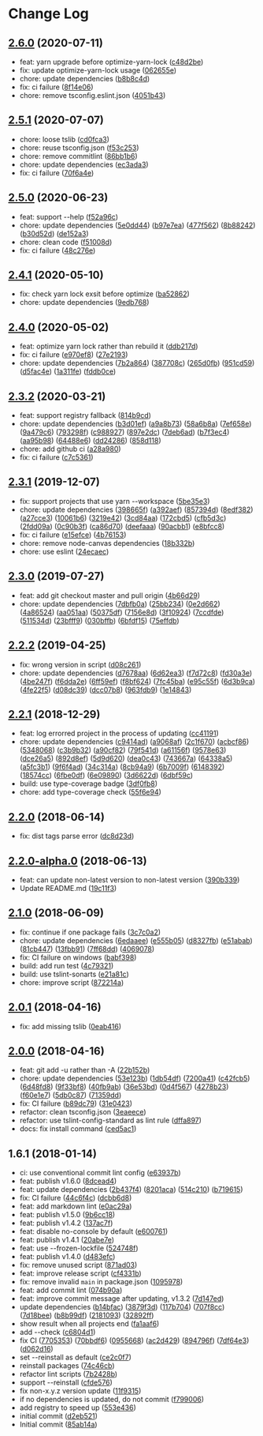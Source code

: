 # Change Log

## [2.6.0](https://github.com/plantain-00/update-project/compare/v2.5.1...v2.6.0) (2020-07-11)
  
* feat: yarn upgrade before optimize-yarn-lock ([c48d2be](https://github.com/plantain-00/update-project/commit/c48d2be616e3cb39f314757ce43b4aac757908d0))
* fix: update optimize-yarn-lock usage ([062655e](https://github.com/plantain-00/update-project/commit/062655e2f76f9501e3cbfb0128acdc23cb825fe2))
* chore: update dependencies ([b8b8c4d](https://github.com/plantain-00/update-project/commit/b8b8c4dadd8b3e39b525663a7530d9ca4592b831))
* fix: ci failure ([8f14e06](https://github.com/plantain-00/update-project/commit/8f14e063903aa7c4aa0a0721d3a659a202832bdc))
* chore: remove tsconfig.eslint.json ([4051b43](https://github.com/plantain-00/update-project/commit/4051b4365f0124c1affc148d075f5fd5c6d87cd4))

## [2.5.1](https://github.com/plantain-00/update-project/compare/v2.5.0...v2.5.1) (2020-07-07)
  
* chore: loose tslib ([cd0fca3](https://github.com/plantain-00/update-project/commit/cd0fca35dd71716aa18e3260e46481cc5e74ea60))
* chore: reuse tsconfig.json ([f53c253](https://github.com/plantain-00/update-project/commit/f53c2539075c0913c2994a0357646816538156c5))
* chore: remove commitlint ([86bb1b6](https://github.com/plantain-00/update-project/commit/86bb1b67d3ea3c867ac0fd36fb350a91e03e2441))
* chore: update dependencies ([ec3ada3](https://github.com/plantain-00/update-project/commit/ec3ada36bb48b467cadf482ee6301a106f85c3b0))
* fix: ci failure ([70f6a4e](https://github.com/plantain-00/update-project/commit/70f6a4e1b6d1c8dc228a70ca10d905347f9bb808))

## [2.5.0](https://github.com/plantain-00/update-project/compare/v2.4.1...v2.5.0) (2020-06-23)
  
* feat: support --help ([f52a96c](https://github.com/plantain-00/update-project/commit/f52a96c09e59b98561cf3f3ead8cd2ab6cf67de5))
* chore: update dependencies ([5e0dd44](https://github.com/plantain-00/update-project/commit/5e0dd44010307d8686ca2d44bc1e6a11d0190dcd)) ([b97e7ea](https://github.com/plantain-00/update-project/commit/b97e7eade3464e759de123785bec74c538443c60)) ([477f562](https://github.com/plantain-00/update-project/commit/477f562866b355bc71f78f36e00cee14d1ea0d13)) ([8b88242](https://github.com/plantain-00/update-project/commit/8b88242168a97dff3e338bdd7c4d5f8a39f60501)) ([b30d52d](https://github.com/plantain-00/update-project/commit/b30d52dd487bc20a36bd80708cef0712eae3a099)) ([de152a3](https://github.com/plantain-00/update-project/commit/de152a35a15faefdfafd1b6de0a222f5091341e3))
* chore: clean code ([f51008d](https://github.com/plantain-00/update-project/commit/f51008dee17aa5cde8457847abf914ede2c46507))
* fix: ci failure ([48c276e](https://github.com/plantain-00/update-project/commit/48c276e5ce0859b3b7f8865b945f56732a46b8e1))

## [2.4.1](https://github.com/plantain-00/update-project/compare/v2.4.0...v2.4.1) (2020-05-10)
  
* fix: check yarn lock exsit before optimize ([ba52862](https://github.com/plantain-00/update-project/commit/ba528627e04c61e2a1adc57a95d7a2dfff0f0c6c))
* chore: update dependencies ([9edb768](https://github.com/plantain-00/update-project/commit/9edb768bec45c4ae6e33baba69d64c9f06584cb2))

## [2.4.0](https://github.com/plantain-00/update-project/compare/v2.3.2...v2.4.0) (2020-05-02)
  
* feat: optimize yarn lock rather than rebuild it ([ddb217d](https://github.com/plantain-00/update-project/commit/ddb217dc22763d0eb9506b83197d766e84598fd7))
* fix: ci failure ([e970ef8](https://github.com/plantain-00/update-project/commit/e970ef8186338702d5a45e11a82fab898a7007c2)) ([27e2193](https://github.com/plantain-00/update-project/commit/27e21934afa5d7f3ecb9f6434c08954bf0af0704))
* chore: update dependencies ([7b2a864](https://github.com/plantain-00/update-project/commit/7b2a8644af939b64f445f2d15157618a2ed02d74)) ([387708c](https://github.com/plantain-00/update-project/commit/387708cdd680492c8f39d849dff475cd8ef5f56a)) ([265d0fb](https://github.com/plantain-00/update-project/commit/265d0fbac9df005228e8ab68dafa7b178b69c416)) ([951cd59](https://github.com/plantain-00/update-project/commit/951cd59e4c06199660ff677e60f236838aa8537b)) ([d5fac4e](https://github.com/plantain-00/update-project/commit/d5fac4ef28a0f959209e29ff18d74adbd4285583)) ([1a311fe](https://github.com/plantain-00/update-project/commit/1a311feff227ed29e9f9903e82b99b40e2ae0dc5)) ([fddb0ce](https://github.com/plantain-00/update-project/commit/fddb0ce672cf8aaa1c740adaf7ffa7fcb4eace06))

## [2.3.2](https://github.com/plantain-00/update-project/compare/v2.3.1...v2.3.2) (2020-03-21)
  
* feat: support registry fallback ([814b9cd](https://github.com/plantain-00/update-project/commit/814b9cdba758f33648cc1528017bea8e1c34f9e4))
* chore: update dependencies ([b3d01ef](https://github.com/plantain-00/update-project/commit/b3d01efa820a561c877578276c7d8804f7c7460a)) ([a9a8b73](https://github.com/plantain-00/update-project/commit/a9a8b739b2fb4f744b6c1464b15cd0ab7e07f661)) ([58a6b8a](https://github.com/plantain-00/update-project/commit/58a6b8aef3505c2c39eeca4713fc28b9beb11647)) ([7ef658e](https://github.com/plantain-00/update-project/commit/7ef658ea96a2fb924fff49e7e9c40ab3cfaa17ff)) ([9a479c6](https://github.com/plantain-00/update-project/commit/9a479c6d373f627fa82106d3c4b6baf36e594bd0)) ([793298f](https://github.com/plantain-00/update-project/commit/793298fb66c2a212acb4958b97eb756ea5875862)) ([c988927](https://github.com/plantain-00/update-project/commit/c9889275f3437bc840ce8932f643b461f480a5fb)) ([897e2dc](https://github.com/plantain-00/update-project/commit/897e2dcfdd88e88367462cfa62703629f69b2fc1)) ([7deb6ad](https://github.com/plantain-00/update-project/commit/7deb6adffd4c64978433fea5932c4ed4daa481f0)) ([b7f3ec4](https://github.com/plantain-00/update-project/commit/b7f3ec45f4275bc06a86bde45e8a17e1eb0441b3)) ([aa95b98](https://github.com/plantain-00/update-project/commit/aa95b9863845b78cd77c0132839ec78720198b16)) ([64488e6](https://github.com/plantain-00/update-project/commit/64488e65f4985a3ae25a07801bb67129da7124d8)) ([dd24286](https://github.com/plantain-00/update-project/commit/dd24286bf3bf51f61b3c4ce3ec4a09b0dcff318d)) ([858d118](https://github.com/plantain-00/update-project/commit/858d118bf32df0c508721a89e415005dfbacd310))
* chore: add github ci ([a28a980](https://github.com/plantain-00/update-project/commit/a28a980dfbd6b7a2e5ef2b725e4b42f6bae69f55))
* fix: ci failure ([c7c5361](https://github.com/plantain-00/update-project/commit/c7c5361383a699ec2366e60c2d2f887ac2c2bbda))

## [2.3.1](https://github.com/plantain-00/update-project/compare/v2.3.0...v2.3.1) (2019-12-07)
  
* fix: support projects that use yarn --workspace ([5be35e3](https://github.com/plantain-00/update-project/commit/5be35e30994bff9814acf20d0deb4302219131c0))
* chore: update dependencies ([398665f](https://github.com/plantain-00/update-project/commit/398665f56ff2a66d2e0abe0db6935a3950f02e51)) ([a392aef](https://github.com/plantain-00/update-project/commit/a392aefe23cc838532744ba7ced6299d6004bd9f)) ([857394d](https://github.com/plantain-00/update-project/commit/857394ddb9c034bdabab85fb42ce6f2ee70156e0)) ([8edf382](https://github.com/plantain-00/update-project/commit/8edf38205dc3b092d4819d863592bb8396fa5d84)) ([a27cce3](https://github.com/plantain-00/update-project/commit/a27cce3e84e0b1be3d668b35049f4a33704de2f5)) ([10061b6](https://github.com/plantain-00/update-project/commit/10061b64f7dca9e5039ce14d0b5c8dd22af2771a)) ([3219e42](https://github.com/plantain-00/update-project/commit/3219e4233887e6830313fe1694303ce6637a6779)) ([3cd84aa](https://github.com/plantain-00/update-project/commit/3cd84aaf732850af892e96bb8dee3e7bb6afc11d)) ([172cbd5](https://github.com/plantain-00/update-project/commit/172cbd564b7eb9dd7e8ed5f4b0678ec790a394cd)) ([cfb5d3c](https://github.com/plantain-00/update-project/commit/cfb5d3ce6c7e724818ab3c2de80372146fbc9108)) ([2fdd09a](https://github.com/plantain-00/update-project/commit/2fdd09a859bc4a0e72d04e67df853558ebffa122)) ([0c90b3f](https://github.com/plantain-00/update-project/commit/0c90b3f676ce785af8fe5fd20a07522aabf59a73)) ([ca86d70](https://github.com/plantain-00/update-project/commit/ca86d70c9a03dd9ff49a1f1f6b6f8cdc64f553eb)) ([deefaaa](https://github.com/plantain-00/update-project/commit/deefaaaf23ff6aa05665e8d1a5aee8ed49f05df5)) ([90acbb1](https://github.com/plantain-00/update-project/commit/90acbb1dd068be6fc1cf42de0a716123e910a74f)) ([e8bfcc8](https://github.com/plantain-00/update-project/commit/e8bfcc8abe69b52da458d9b95abf1a43b90fdff0))
* fix: ci failure ([e15efce](https://github.com/plantain-00/update-project/commit/e15efce453089677a8e4e399c86c2ee5e563a300)) ([4b76153](https://github.com/plantain-00/update-project/commit/4b761535719b2ef983cdc9fc5a488816008e717e))
* chore: remove node-canvas dependencies ([18b332b](https://github.com/plantain-00/update-project/commit/18b332be954dca8d2c72b503f3aa0e3e00e81039))
* chore: use eslint ([24ecaec](https://github.com/plantain-00/update-project/commit/24ecaece88f8ac307b0fd6470ef27df53ed3701b))

## [2.3.0](https://github.com/plantain-00/update-project/compare/v2.2.2...v2.3.0) (2019-07-27)
  
* feat: add git checkout master and pull origin ([4b66d29](https://github.com/plantain-00/update-project/commit/4b66d29e95696f57ac877afc97502372408181c2))
* chore: update dependencies ([7dbfb0a](https://github.com/plantain-00/update-project/commit/7dbfb0a7302d45d2110d1197ab919b5ad61cca8f)) ([25bb234](https://github.com/plantain-00/update-project/commit/25bb23400e762076bf03215c91904b4eef74c849)) ([0e2d662](https://github.com/plantain-00/update-project/commit/0e2d662972c1db9f367765970576af8d5266994a)) ([4a86524](https://github.com/plantain-00/update-project/commit/4a865248ffd1bb658975a64568bdebc7a9055984)) ([aa051aa](https://github.com/plantain-00/update-project/commit/aa051aa5c42bcef285c19631f0fa303ce4f3a830)) ([50375df](https://github.com/plantain-00/update-project/commit/50375df5cb0c4d38b700567707ef90ae31440eda)) ([7156e8d](https://github.com/plantain-00/update-project/commit/7156e8d4d22525c69e6e69d9a285dea2a83c73f8)) ([3f10924](https://github.com/plantain-00/update-project/commit/3f10924312d3c530df15fc2cc3a7d970b7f47661)) ([7ccdfde](https://github.com/plantain-00/update-project/commit/7ccdfde9c1365fc2ba7af6548b1aa2987e478171)) ([511534d](https://github.com/plantain-00/update-project/commit/511534d0f69913baa63ad2f3656d1e07def80150)) ([23bfff9](https://github.com/plantain-00/update-project/commit/23bfff9728924bcf4310cdfef616a11fc1e4e96c)) ([030bffb](https://github.com/plantain-00/update-project/commit/030bffbcb17c0da3621480dc03654fccaa398d1c)) ([6bfdf15](https://github.com/plantain-00/update-project/commit/6bfdf15fedb7cf5cdd8af47e858ba90f3b80c32d)) ([75effdb](https://github.com/plantain-00/update-project/commit/75effdb7fa307f5b4e5af0320d42f7ba685e5a69))

## [2.2.2](https://github.com/plantain-00/update-project/compare/v2.2.1...v2.2.2) (2019-04-25)
  
* fix: wrong version in script ([d08c261](https://github.com/plantain-00/update-project/commit/d08c261333bacd736b832d25ccd36c9f1d4f6e56))
* chore: update dependencies ([d7678aa](https://github.com/plantain-00/update-project/commit/d7678aa5a2835c16855e8e9511a0fa42ce204c4e)) ([6d62ea3](https://github.com/plantain-00/update-project/commit/6d62ea314af9f56b8399f6baf5a40d2434a8c5fd)) ([f7d72c8](https://github.com/plantain-00/update-project/commit/f7d72c8838f5b92e5193624007043fa76d75ded1)) ([fd30a3e](https://github.com/plantain-00/update-project/commit/fd30a3e17404444b9b1f49df7d5b69677c57ab21)) ([4be247f](https://github.com/plantain-00/update-project/commit/4be247fbf53d264cef482a4e5fd469ba28208a54)) ([f6dda2e](https://github.com/plantain-00/update-project/commit/f6dda2eb764dc31c71353fbd8482d148867c3949)) ([6ff59ef](https://github.com/plantain-00/update-project/commit/6ff59ef6ed57224acd0f92dcc58d73cde42f4a76)) ([f8bf624](https://github.com/plantain-00/update-project/commit/f8bf6249ac3321f6d0fa09f2d5863868f3e6ce5e)) ([7fc45ba](https://github.com/plantain-00/update-project/commit/7fc45bae5c61a28dd7e47d8c7a37edf1b7e666e9)) ([e95c55f](https://github.com/plantain-00/update-project/commit/e95c55fb01323f31c7621f4942733f4324160b3b)) ([6d3b9ca](https://github.com/plantain-00/update-project/commit/6d3b9cafd86391fbe7310997878f4c7d1bcdb080)) ([4fe22f5](https://github.com/plantain-00/update-project/commit/4fe22f57d2cad9397d0bbde6d13958babfee2836)) ([d08dc39](https://github.com/plantain-00/update-project/commit/d08dc3909e8e1df7e89c42dd8aa4746887a71d77)) ([dcc07b8](https://github.com/plantain-00/update-project/commit/dcc07b8560d4bfbc55297cfe2c8fb98206dc670e)) ([963fdb9](https://github.com/plantain-00/update-project/commit/963fdb9cf592b3b1a89a1030779b17249fd96027)) ([1e14843](https://github.com/plantain-00/update-project/commit/1e148431d9a04c97fe4f2613d0ff4855fb523dab))

## [2.2.1](https://github.com/plantain-00/update-project/compare/v2.2.0...v2.2.1) (2018-12-29)
  
* feat: log errorred project in the process of updating ([cc41191](https://github.com/plantain-00/update-project/commit/cc41191286185bf12a4100e091e7ca72e98a0cae))
* chore: update dependencies ([c9414ad](https://github.com/plantain-00/update-project/commit/c9414ad1e6a7ac1a75261150ce79879b6b7d572d)) ([a9068af](https://github.com/plantain-00/update-project/commit/a9068afa656114621153420f47c72e8493d0429c)) ([2c1f670](https://github.com/plantain-00/update-project/commit/2c1f67019da34fc200807f11859eaec0d3352413)) ([acbcf86](https://github.com/plantain-00/update-project/commit/acbcf8640945ffa3d72c90546c6e06bfb9450350)) ([5348068](https://github.com/plantain-00/update-project/commit/5348068aae6b7d801081df0659a8fff54e960f47)) ([c3b9b32](https://github.com/plantain-00/update-project/commit/c3b9b3289ccc48db0b8eb079a36b0d1cb822e5b8)) ([a90cf82](https://github.com/plantain-00/update-project/commit/a90cf82124d82b912eff84f7532966b5f5f40109)) ([79f541d](https://github.com/plantain-00/update-project/commit/79f541df8e88707881136f0997797da7a66d208e)) ([a61156f](https://github.com/plantain-00/update-project/commit/a61156f753dc1dbc994c2562b513eb3cfc734aa0)) ([9578e63](https://github.com/plantain-00/update-project/commit/9578e63115478e88b75ccc0af803db8e4e47fcef)) ([dce26a5](https://github.com/plantain-00/update-project/commit/dce26a5e262a5f286bb119f8e48caae53a60b888)) ([892d8ef](https://github.com/plantain-00/update-project/commit/892d8ef66fcc1d18287e87f57aa58b3edaf8cb5e)) ([5d9d620](https://github.com/plantain-00/update-project/commit/5d9d620bca5ea94106b99d29d79612c457b5ec7e)) ([dea0c43](https://github.com/plantain-00/update-project/commit/dea0c4332e2f7d0bd95edf00fe1203bc54ba08ab)) ([743667a](https://github.com/plantain-00/update-project/commit/743667a730bb54d70e5232e3d6a224a699e24738)) ([64338a5](https://github.com/plantain-00/update-project/commit/64338a5f173d42d870080e0395894db9a91ff814)) ([a5fc3b1](https://github.com/plantain-00/update-project/commit/a5fc3b15d036130683ad6fce226cf21c03a637bb)) ([9f6f4ad](https://github.com/plantain-00/update-project/commit/9f6f4ad3b0563c6617726fc27413f03890c798bd)) ([34c314a](https://github.com/plantain-00/update-project/commit/34c314aa2cf472020c040c4b3d06bd6876ef6398)) ([8cb94a9](https://github.com/plantain-00/update-project/commit/8cb94a9e0b44dfe0895d263bfd2a8b573b99dcc4)) ([6b7009f](https://github.com/plantain-00/update-project/commit/6b7009f227b6478a23536da290fcf396207c3470)) ([6148392](https://github.com/plantain-00/update-project/commit/61483926b29752de7d9b653d6576e65068f0dbec)) ([18574cc](https://github.com/plantain-00/update-project/commit/18574ccfcbb27a503db7a49f6f562de6425be23c)) ([6fbe0df](https://github.com/plantain-00/update-project/commit/6fbe0df167edf648e35f965fa503f529a1dc5f8e)) ([6e09890](https://github.com/plantain-00/update-project/commit/6e0989064c852f8ace8c3814571ba29db83f1f90)) ([3d6622d](https://github.com/plantain-00/update-project/commit/3d6622d82abade81a11d446f4be3e7cbce48f299)) ([6dbf59c](https://github.com/plantain-00/update-project/commit/6dbf59c02b0de4d084964815c9a6e0a988107808))
* build: use type-coverage badge ([3df0fb8](https://github.com/plantain-00/update-project/commit/3df0fb8d2a9f1a32585aef7f4bc6854ccfd6ef7c))
* chore: add type-coverage check ([55f6e94](https://github.com/plantain-00/update-project/commit/55f6e942bf12398dbc8c994dc97e645130095fb1))

## [2.2.0](https://github.com/plantain-00/update-project/compare/v2.2.0-alpha.0...v2.2.0) (2018-06-14)
  
* fix: dist tags parse error ([dc8d23d](https://github.com/plantain-00/update-project/commit/dc8d23de3b90f14e740e93c8455bb98ffce4164e))

## [2.2.0-alpha.0](https://github.com/plantain-00/update-project/compare/v2.1.0...v2.2.0-alpha.0) (2018-06-13)
  
* feat: can update non-latest version to non-latest version ([390b339](https://github.com/plantain-00/update-project/commit/390b339eaf2d2abb16ac6325a3737f1726ab999e))
* Update README.md ([19c11f3](https://github.com/plantain-00/update-project/commit/19c11f3fa783eae716a2d0ddb57bb8287843c7e1))

## [2.1.0](https://github.com/plantain-00/update-project/compare/v2.0.1...v2.1.0) (2018-06-09)
  
* fix: continue if one package fails ([3c7c0a2](https://github.com/plantain-00/update-project/commit/3c7c0a25330028f86a5099e895a15c167cf4e012))
* chore: update dependencies ([6edaaee](https://github.com/plantain-00/update-project/commit/6edaaee2dd384a387a6160feb3f6afd26672326d)) ([e555b05](https://github.com/plantain-00/update-project/commit/e555b05e57745d8f18f30b9810df8fb680378182)) ([d8327fb](https://github.com/plantain-00/update-project/commit/d8327fbcc95cc63727f487bd157a6336ca3e2192)) ([e51abab](https://github.com/plantain-00/update-project/commit/e51ababa920314b8bdc77d2e2cc2b9a9839a2268)) ([81cb447](https://github.com/plantain-00/update-project/commit/81cb4479dc23ec4e6560a8e655f1f1c24e4734b4)) ([13fbb91](https://github.com/plantain-00/update-project/commit/13fbb913242c063d9d1bff66579d53169c0b5d35)) ([7ff68dd](https://github.com/plantain-00/update-project/commit/7ff68dd062f66d8451125bf7db642993d2c18ea1)) ([4069078](https://github.com/plantain-00/update-project/commit/4069078132b81e3cbc18c31ec2d92dcc227eac08))
* fix: CI failure on windows ([babf398](https://github.com/plantain-00/update-project/commit/babf398ff4b62e293ee77a2c33d07ee66785054e))
* build: add run test ([4c79321](https://github.com/plantain-00/update-project/commit/4c7932189c8a6300e01c48cb53e4460b9c6cb661))
* build: use tslint-sonarts ([e21a81c](https://github.com/plantain-00/update-project/commit/e21a81c089f2a36f2bcf8020a32be509984de1ef))
* chore: improve script ([872214a](https://github.com/plantain-00/update-project/commit/872214a4c0c11d7717dddc625397734941bebce5))

## [2.0.1](https://github.com/plantain-00/update-project/compare/v2.0.0...v2.0.1) (2018-04-16)
  
* fix: add missing tslib ([0eab416](https://github.com/plantain-00/update-project/commit/0eab416aa1ff3e36b4319390f2180ca944eb1585))

## [2.0.0](https://github.com/plantain-00/update-project/compare/v1.6.1...v2.0.0) (2018-04-16)
  
* feat: git add -u rather than -A ([22b152b](https://github.com/plantain-00/update-project/commit/22b152b59a89d375d1fe7e2cddf2ed7431b51d46))
* chore: update dependencies ([53e123b](https://github.com/plantain-00/update-project/commit/53e123bcaa2134e42d36eb06b18f93aab2c37454)) ([1db54df](https://github.com/plantain-00/update-project/commit/1db54dfda3ac3f12b3b22d92db3db70456730153)) ([7200a41](https://github.com/plantain-00/update-project/commit/7200a4103e21fcd2411e9d229c4f620858edbb71)) ([c42fcb5](https://github.com/plantain-00/update-project/commit/c42fcb519377b1e58d75caaaa5e2c3173e06bea3)) ([6d48fd8](https://github.com/plantain-00/update-project/commit/6d48fd8bd62b5018d5507692150e7ab55e61832b)) ([9f33bf8](https://github.com/plantain-00/update-project/commit/9f33bf83edbf7bc34328158b81ad2b327f208af4)) ([40fb9ab](https://github.com/plantain-00/update-project/commit/40fb9ab836bc767c0ecac89c68996d5415c8953a)) ([36e53bd](https://github.com/plantain-00/update-project/commit/36e53bd78ab01c7652c57964892905efc79f75a2)) ([0d4f567](https://github.com/plantain-00/update-project/commit/0d4f56763ad4d077cc7d848e9948ba7078ba1a79)) ([4278b23](https://github.com/plantain-00/update-project/commit/4278b233f26e0854bc79e848ed36906940b3630c)) ([f60e1e7](https://github.com/plantain-00/update-project/commit/f60e1e7af9e92fb5e2ae86073b6b580fba480c18)) ([5db0c87](https://github.com/plantain-00/update-project/commit/5db0c87e9e0644465a65fa4d9715e1afb7476447)) ([71359dd](https://github.com/plantain-00/update-project/commit/71359dd1cc935cfb2081af84e0fb69f74a821624))
* fix: CI failure ([b89dc79](https://github.com/plantain-00/update-project/commit/b89dc793a7fef3ddc813dab37245878029d33fdb)) ([31e0423](https://github.com/plantain-00/update-project/commit/31e0423eee9a9894a8da279cf2c8cb64c6cd2f76))
* refactor: clean tsconfig.json ([3eaeece](https://github.com/plantain-00/update-project/commit/3eaeece6ccc58b75dac8d9908fafe0c76d073b88))
* refactor: use tslint-config-standard as lint rule ([dffa897](https://github.com/plantain-00/update-project/commit/dffa8978027a04e141a1de809c2692ff77f346cd))
* docs: fix install command ([ced5ac1](https://github.com/plantain-00/update-project/commit/ced5ac109a495cfbc1227060a9bfa86f25a268be))

## 1.6.1 (2018-01-14)
  
* ci: use conventional commit lint config ([e63937b](https://github.com/plantain-00/update-project/commit/e63937bb04d46898623d0477c9344b93945e8825))
* feat: publish v1.6.0 ([8dcead4](https://github.com/plantain-00/update-project/commit/8dcead40b637de9a7348a73e172a82680ca25ab8))
* feat: update dependencies ([2b437f4](https://github.com/plantain-00/update-project/commit/2b437f4f1fac8c8866b819c67f1aeb30db3bc69a)) ([8201aca](https://github.com/plantain-00/update-project/commit/8201acaeacbb98a6e38d0e4e094c3e2e9e0af071)) ([514c210](https://github.com/plantain-00/update-project/commit/514c210696d45b6448140ed22e5fb277464e4b05)) ([b719615](https://github.com/plantain-00/update-project/commit/b71961503db69f5ff0f1da2ab92e46cd4706351b))
* fix: CI failure ([44c6f4c](https://github.com/plantain-00/update-project/commit/44c6f4cd687548407a6e19c78fb05a46e0368b21)) ([dcbb6d8](https://github.com/plantain-00/update-project/commit/dcbb6d81753216716e4780144efcd531641364bf))
* feat: add markdown lint ([e0ac29a](https://github.com/plantain-00/update-project/commit/e0ac29a8bab621bfde7a6750a718c67bff5d3ac8))
* feat: publish v1.5.0 ([9b6cc18](https://github.com/plantain-00/update-project/commit/9b6cc186bab47196aa4110c5867e610671e94c23))
* feat: publish v1.4.2 ([137ac7f](https://github.com/plantain-00/update-project/commit/137ac7fccdeebb255ed4e3beb93988b0a6958938))
* feat: disable no-console by default ([e600761](https://github.com/plantain-00/update-project/commit/e600761184f5379811fa1377592d972860d6e8b1))
* feat: publish v1.4.1 ([20abe7e](https://github.com/plantain-00/update-project/commit/20abe7ed4efcb9f3737c4b5bfd9c4053bd970ff0))
* feat: use --frozen-lockfile ([524748f](https://github.com/plantain-00/update-project/commit/524748f8e027274c3979310d7bbe8d65ca8f15fd))
* feat: publish v1.4.0 ([d483efc](https://github.com/plantain-00/update-project/commit/d483efc2fa779cab9f1d64811466e510d0d6b947))
* fix: remove unused script ([871ad03](https://github.com/plantain-00/update-project/commit/871ad030bcde7b817b8b5a3f3c717edad77b488a))
* feat: improve release script ([cf4331b](https://github.com/plantain-00/update-project/commit/cf4331b34b6f66d4c98f5a0aa1b1ca566e0c36f5))
* fix: remove invalid `main` in package.json ([1095978](https://github.com/plantain-00/update-project/commit/10959785ecbe23b2586d6fe93e29d0de4be9c852))
* feat: add commit lint ([074b90a](https://github.com/plantain-00/update-project/commit/074b90aefa3ef5616b29c44db86c4c0876537dba))
* feat: improve commit message after updating, v1.3.2 ([7d147ed](https://github.com/plantain-00/update-project/commit/7d147ed16ddf30e19b660f8e7683c109b3554988))
* update dependencies ([b14bfac](https://github.com/plantain-00/update-project/commit/b14bfac2bf22e71efb19ac6f645466fd4ab21c36)) ([3879f3d](https://github.com/plantain-00/update-project/commit/3879f3decd5d5c3697a113da5d121bc083e111f7)) ([117b704](https://github.com/plantain-00/update-project/commit/117b704f35728662c3f66775bb788fe4bcb96ccb)) ([707f8cc](https://github.com/plantain-00/update-project/commit/707f8ccc9114512f620c7467b26895b2f0fbd653)) ([7d18bee](https://github.com/plantain-00/update-project/commit/7d18bee42876303866b25343c44ece05f9728a56)) ([b8b99df](https://github.com/plantain-00/update-project/commit/b8b99dfffd7ca5a56f50c524e26de79c3d59c775)) ([2181093](https://github.com/plantain-00/update-project/commit/21810931a4fd970e9e381a66bd7f5864fa94fae5)) ([32892ff](https://github.com/plantain-00/update-project/commit/32892ff3f296fe605ffd1222cc4e50921bda505f))
* show result when all projects end ([fa1aaf6](https://github.com/plantain-00/update-project/commit/fa1aaf64a654b1664b75839f6917c100d5f196ec))
* add --check ([c6804d1](https://github.com/plantain-00/update-project/commit/c6804d120176c448e66c6bf0edb1fa5bd4e45a84))
* fix CI ([7705353](https://github.com/plantain-00/update-project/commit/7705353a3564d4df077e7a9a6427b902b21691bc)) ([70bbdf6](https://github.com/plantain-00/update-project/commit/70bbdf698cf849a9aac68a503c3ce306b0bdb5cb)) ([0955668](https://github.com/plantain-00/update-project/commit/0955668a47a6d10c44a085a411d22eb6700fe105)) ([ac2d429](https://github.com/plantain-00/update-project/commit/ac2d429bdd55a707055afd9ab5898d088d6bd063)) ([894796f](https://github.com/plantain-00/update-project/commit/894796fcb9de01b65f060fc1a85834f94cbf35ba)) ([7df64e3](https://github.com/plantain-00/update-project/commit/7df64e34cfdb8907ca2c8f59e580bd0053386fd6)) ([d062d16](https://github.com/plantain-00/update-project/commit/d062d16e3af169fde5f51173d59b97a408de17e6))
* set --reinstall as default ([ce2c0f7](https://github.com/plantain-00/update-project/commit/ce2c0f74af52262dd61972d8d244eb7a478d9b0d))
* reinstall packages ([74c46cb](https://github.com/plantain-00/update-project/commit/74c46cb5d5dd7dd760c4a3cff32320b29ed21f8e))
* refactor lint scripts ([7b2428b](https://github.com/plantain-00/update-project/commit/7b2428bf7893b804118d3f1e5e23e8defd4f900c))
* support --reinstall ([cfde576](https://github.com/plantain-00/update-project/commit/cfde576a29f2120c1f576da957ed575d7cafdc11))
* fix non-x.y.z version update ([11f9315](https://github.com/plantain-00/update-project/commit/11f93152334b634e179f118fdcad39018fc4a602))
* if no dependencies is updated, do not commit ([f799006](https://github.com/plantain-00/update-project/commit/f7990062a17aa95b4688004fa4cea7a2ac9dc18e))
* add registry to speed up ([553e436](https://github.com/plantain-00/update-project/commit/553e4366a56cee1da9d8c8f44a925f5d7f46b11c))
* initial commit ([d2eb521](https://github.com/plantain-00/update-project/commit/d2eb5217158ac29abbc4fe4b1cf951e06f01629e))
* Initial commit ([85ab14a](https://github.com/plantain-00/update-project/commit/85ab14a5a4fac297d94fc711c025fc93dad320c3))

